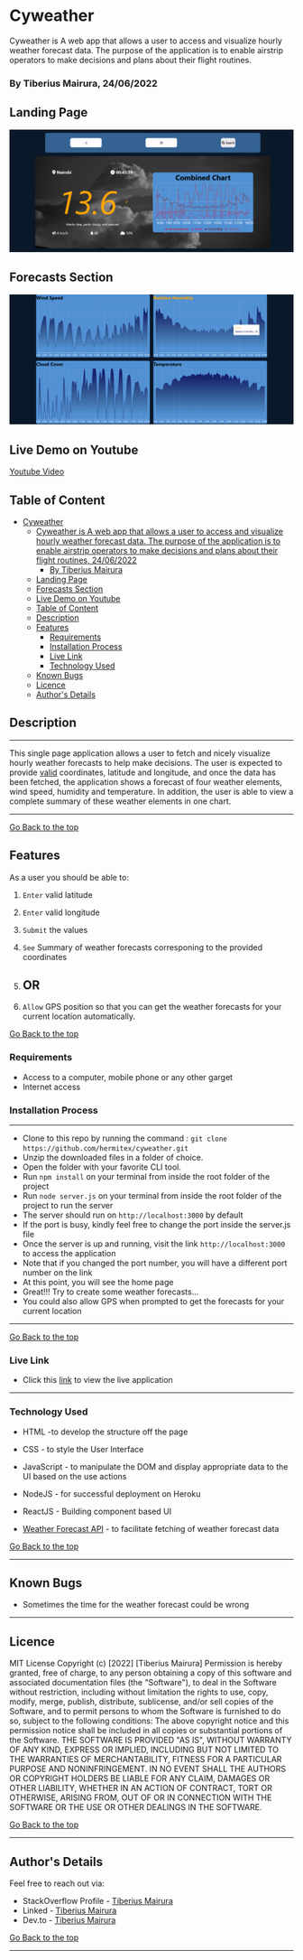 # Cyweather

Cyweather is A web app that allows a user to access and visualize hourly weather forecast data. The purpose of the application is to enable airstrip operators to make decisions and plans about their flight routines.

### By Tiberius Mairura, 24/06/2022

## Landing Page

![image](./src/assets/images/cyweather-home.png)

## Forecasts Section

![image](./src/assets/images/cyweather-forecasts.png)

## Live Demo on Youtube

[Youtube Video](https://youtu.be/3Jqf2TfmNEE)

## Table of Content

- [Cyweather](#cyweather)
  - [Cyweather is A web app that allows a user to access and visualize hourly weather forecast data. The purpose of the application is to enable airstrip operators to make decisions and plans about their flight routines, 24/06/2022](#cyweather-is-a-web-app-that-allows-a-user-to-access-and-visualize-hourly-weather-forecast-data-the-purpose-of-the-application-is-to-enable-airstrip-operators-to-make-decisions-and-plans-about-their-flight-routines-24062022)
    - [By Tiberius Mairura](#by-tiberius-mairura)
  - [Landing Page](#landing-page)
  - [Forecasts Section](#forecasts-section)
  - [Live Demo on Youtube](#live-demo-on-youtube)
  - [Table of Content](#table-of-content)
  - [Description](#description)
  - [Features](#features)
    - [Requirements](#requirements)
    - [Installation Process](#installation-process)
    - [Live Link](#live-link)
    - [Technology  Used](#technology--used)
  - [Known Bugs](#known-bugs)
  - [Licence](#licence)
  - [Author's Details](#authors-details)

## Description

****
This single page application allows a user to fetch and nicely visualize hourly weather forecasts to help make decisions. The user is expected to provide [valid](https://gis.stackexchange.com/questions/88298/what-is-the-max-latitude-and-longitude-values-possible) coordinates, latitude and longitude, and once the data has been fetched, the application shows a forecast of four weather elements, wind speed, humidity and temperature. In addition, the user is able to view a complete summary of these weather elements in one chart.
****

[Go Back to the top](#Cyweather)

## Features

As a user you should be able to:

1. `Enter`  valid latitude
2. `Enter` valid longitude
3. `Submit` the values
4. `See` Summary of weather forecasts corresponing to the provided coordinates

5. ## OR

6. `Allow` GPS position so that you can get the weather forecasts for your current location automatically.

[Go Back to the top](#Cyweather)

### Requirements

- Access to  a computer, mobile phone or any other garget
- Internet access

### Installation Process

****

- Clone to this repo by running the command : `git clone https://github.com/hermitex/cyweather.git`
- Unzip the downloaded files in a folder of choice.
- Open the folder with your favorite CLI tool.
- Run `npm install` on your terminal from inside the root folder of the project
- Run `node server.js` on your terminal from inside the root folder of the project to run the server
- The server should run on `http://localhost:3000` by default
- If the port is busy, kindly feel free to change the port inside the server.js file
- Once the server is up and running, visit the link  `http://localhost:3000` to access the application
- Note that if you changed the port number, you will have a different port number on the link
- At this point, you will see the home page
- Great!!! Try to create some weather forecasts...
- You could also allow GPS when prompted to get the forecasts for your current location

 ****
[Go Back to the top](#Cyweather)

### Live Link

- Click this [link](https://cyweather.herokuapp.com/) to view the live application
  
****

### Technology  Used

- HTML -to develop the structure off the page

- CSS - to style the User Interface
- JavaScript - to manipulate the DOM and display appropriate data to the UI based on the use actions
- NodeJS - for successful deployment on Heroku
- ReactJS - Building component based UI
- [Weather Forecast API](https://open-meteo.com/en) - to facilitate fetching of weather forecast data

[Go Back to the top](#Cyweather)

****

## Known Bugs

- Sometimes the time for the weather forecast could be wrong

****

## Licence

MIT License
Copyright (c) [2022] [Tiberius Mairura]
Permission is hereby granted, free of charge, to any person obtaining a copy
of this software and associated documentation files (the "Software"), to deal
in the Software without restriction, including without limitation the rights
to use, copy, modify, merge, publish, distribute, sublicense, and/or sell
copies of the Software, and to permit persons to whom the Software is
furnished to do so, subject to the following conditions:
The above copyright notice and this permission notice shall be included in all
copies or substantial portions of the Software.
THE SOFTWARE IS PROVIDED "AS IS", WITHOUT WARRANTY OF ANY KIND, EXPRESS OR
IMPLIED, INCLUDING BUT NOT LIMITED TO THE WARRANTIES OF MERCHANTABILITY,
FITNESS FOR A PARTICULAR PURPOSE AND NONINFRINGEMENT. IN NO EVENT SHALL THE
AUTHORS OR COPYRIGHT HOLDERS BE LIABLE FOR ANY CLAIM, DAMAGES OR OTHER
LIABILITY, WHETHER IN AN ACTION OF CONTRACT, TORT OR OTHERWISE, ARISING FROM,
OUT OF OR IN CONNECTION WITH THE SOFTWARE OR THE USE OR OTHER DEALINGS IN THE
SOFTWARE.

[Go Back to the top](#Cyweather)
****

## Author's Details

Feel free to reach out via:

- StackOverflow Profile - [Tiberius Mairura](https://stackoverflow.com/users/11869442/tiberius)
- Linked - [Tiberius Mairura](https://www.linkedin.com/in/tiberius-mairura/)
- Dev.to - [Tiberius Mairura](https://dev.to/hermitex)

[Go Back to the top](#Cyweather)
****
